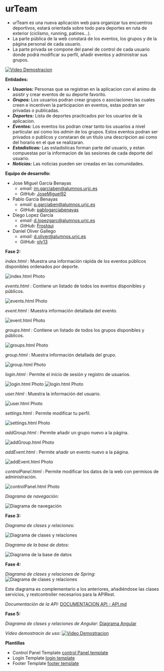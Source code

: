 # urTeam

* urTeam es una nueva aplicación web para organizar tus encuentros deportivos, estará orientada sobre todo para deportes en ruta de exterior (ciclismo, running, patines...).  
* La parte pública de la web constará de los eventos, los grupos y de la página personal de cada usuario.  
* La parte privada se compone del panel de control de cada usuario donde podrá modificar su perfil, añadir eventos y administrar sus grupos.

[![Video Demostracion](https://i.imgur.com/MlwydWz.jpg)](https://youtu.be/h2w2BToKEFI "urTeam : Video Demostracion")

__Entidades:__
* ___Usuarios:___ Personas que se registran en la aplicacion con el animo de asistir y crear eventos de su deporte favorito.
* ___Grupos:___ Los usuarios podran crear grupos o asociaciones las cuales creen e incentiven la participacion en eventos, estas podran ser privadas o publicadas.
* ___Deportes:___ Lista de deportes practicados por los usuarios de la aplicacion.
* ___Eventos:___ Los eventos los podran crear tanto los usuarios a nivel particular asi como los _admin_ de los grupos. Estos eventos podran ser privados o publicos y constaran de un titulo una descripcion asi como del horario en el que se realizaran.
* ___Estadisticas:___ Las estadisticas forman parte del usuario, y estan compuestas por la informacion de las sesiones de cada deporte del usuario.
* ___Noticias:___ Las noticias pueden ser creadas en las comunidades.

__Equipo de desarrollo:__
* Jose Miguel García Benayas
  * _email:_ jm.garciaben@alumnos.urjc.es
  * _GitHub:_ [JoseMiguel92](https://github.com/JoseMiguel92)
* Pablo García Benayas
  * _email:_ p.garciaben@alumnos.urjc.es
  * _GitHub:_ [pablogarciabenayas](https://github.com/pablogarciabenayas)
* Diego Lopez García
  * _email:_ d.lopezgarc@alumnos.urjc.es
  * _GitHub:_ [Frostqui](https://github.com/Frostqui)
* Daniel Oliver Gallego
  * _email:_ d.oliver@alumnos.urjc.es
  * _GitHub:_ [oly13](https://github.com/oly13)
  
__Fase 2:__  
 
_index.html_ : Muestra una información rápida de los eventos públicos disponibles ordenados por deporte.  

![index.html Photo](http://i.imgur.com/7vBDoQn.jpg)

_events.html_ : Contiene un listado de todos los eventos disponibles y públicos.  

![events.html Photo](http://i.imgur.com/QPsizLF.jpg)

_event.html_ : Muestra información detallada del evento.   

![event.html Photo](http://i.imgur.com/PcWoEmz.jpg)

_groups.html_ : Contiene un listado de todos los grupos disponibles y públicos.  

![groups.html Photo](http://i.imgur.com/XxINME2.jpg)  

_group.html_ : Muestra información detallada del grupo.   

![group.html Photo](http://i.imgur.com/cnedO5A.jpg)

_login.html_ : Permite el inicio de sesión y registro de usuarios.  

![login.html Photo](http://i.imgur.com/u9BQITg.jpg)
![login.html Photo](http://i.imgur.com/iBR1i12.jpg)

_user.html_ : Muestra la información del usuario.  

![user.html Photo](http://i.imgur.com/MX5rfb7.jpg)

_settings.html_ : Permite modificar tu perfil.  

![settings.html Photo](http://i.imgur.com/oA7sAX8.jpg)

_addGroup.html_ : Permite añadir un grupo nuevo a la página.  

![addGroup.html Photo](http://imgur.com/OggX35J.jpg)

_addEvent.html_ : Permite añadir un evento nuevo a la página.  

![addEvent.html Photo](http://i.imgur.com/caaP6rp.png)

_controlPanel.html_ : Permite modificar los datos de la web con permisos de administración.  

![controlPanel.html Photo](http://i.imgur.com/RsyGHxX.png)  

_Diagrama de navegación:_  

![Diagrama de navegación](http://i.imgur.com/rC46Qbn.png)  

__Fase 3:__ 

_Diagrama de clases y relaciones:_  

![Diagrama de clases y relaciones](https://github.com/Frostqui/urTeam/blob/master/web/screenshots/DAW.png)  

_Diagrama de la base de datos:_  

![Diagrama de la base de datos](https://github.com/Frostqui/urTeam/blob/master/web/screenshots/BBDD.jpg) 

__Fase 4:__ 

_Diagrama de clases y relaciones de Spring:_
![Diagrama de clases y relaciones](https://github.com/Frostqui/urTeam/blob/master/web/screenshots/fase4-diagramadeclases-servicioscontrollerrestcontroller-daw.png)

Este diagrama es complementario a los anteriores, añadiéndose las clases servicios, y restcontroller necesarios para la APIRest.

_Documentación de la API:_
[DOCUMENTACION API - API.md](https://github.com/Frostqui/urTeam/blob/master/API.md)

__Fase 5:__ 

_Diagrama de clases y relaciones de Angular:_
[Diagrama Angular](https://frostqui.github.io/urTeam/)

_Video demostracin de uso:_
[![Video Demostracion](https://i.imgur.com/MlwydWz.jpg)](https://youtu.be/h2w2BToKEFI "urTeam : Video Demostracion")

 __Plantillas__ 
 * Control Panel Template [control Panel template](https://www.creative-tim.com/product/light-bootstrap-dashboard)
 * Login Template [login template](http://bootsnipp.com/snippets/featured/login-and-register-tabbed-form)
 * Footer Template [footer template](http://bootsnipp.com/snippets/33WGq)
